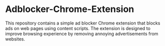 # Adblocker-Chrome-Extension
This repository contains a simple ad blocker Chrome extension that blocks ads on web pages using content scripts. The extension is designed to improve browsing experience by removing annoying advertisements from websites.
